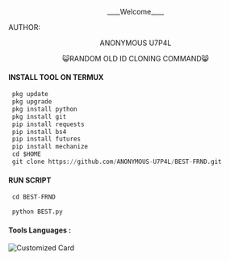 <p align="center">
____Welcome____


AUTHOR:
<p align="center">
ANONYMOUS U7P4L

</br>
<p align="center">
      😺RANDOM OLD ID CLONING COMMAND😸
</p>
  
#### INSTALL TOOL ON TERMUX
```python
 pkg update
 pkg upgrade
 pkg install python
 pkg install git
 pip install requests
 pip install bs4
 pip install futures
 pip install mechanize
 cd $HOME 
 git clone https://github.com/ANONYMOUS-U7P4L/BEST-FRND.git
```
#### RUN SCRIPT
```python
 cd BEST-FRND 

 python BEST.py
```


#### Tools Languages :

![Customized Card](https://github-readme-stats.vercel.app/api/pin?username=ANONYMOUS-U7P4L&repo=BEST-FRND&title_color=fff&icon_color=f9f9f9&text_color=9f9f9f&bg_color=151515)

